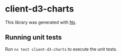 # client-d3-charts

This library was generated with [Nx](https://nx.dev).

## Running unit tests

Run `nx test client-d3-charts` to execute the unit tests.
